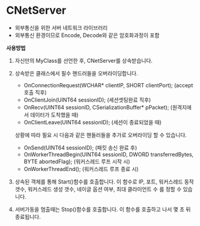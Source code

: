 # CNetServer
* 외부통신을 위한 서버 네트워크 라이브러리
* 외부통신 환경이므로 Encode, Decode와 같은 암호화과정이 포함

**사용방법**
1. 자신만의 MyClass를 선언한 후, CNetServer를 상속받습니다.
2. 상속받은 클래스에서 필수 핸드러들을 오버라이딩합니다.
      - OnConnectionRequest(WCHAR* clientIP, SHORT clientPort); (accept호출 직후)
      - OnClientJoin(UINT64 sessionID); (세션셋팅완료 직후)
      - OnRecv(UINT64 sessionID, CSerializationBuffer* pPacket); (원격지에서 데이터가 도착했을 때)
      - OnClientLeave(UINT64 sessionID); (세션이 종료되었을 때)
      
    상황에 따라 필요 시 다음과 같은 핸들러들을 추가로 오버라이딩 할 수 있습니다.
      
      - OnSend(UINT64 sessionID); (패킷 송신 완료 후)
      - OnWorkerThreadBegin(UINT64 sessionID, DWORD transferredBytes, BYTE abortedFlag); (워커스레드 루프 시작 시)
      - OnWorkerThreadEnd(); (워커스레드 루프 종료 시)

3. 상속된 객체를 통해 Start()함수를 호출합니다. 이 함수로 IP, 포트, 워커스레드 동작 갯수, 워커스레드 생성 갯수, 네이글 옵션 여부, 최대 클라이언트 수 를 정할 수 있습니다.
4. 서버가동을 멈출때는 Stop()함수를 호출합니다. 이 함수를 호출하고 나서 몇 초 뒤 종료됩니다.
